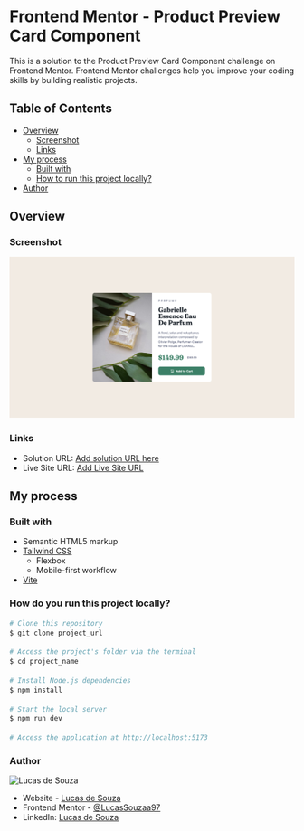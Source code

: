 # Frontend Mentor - Product Preview Card Component

This is a solution to the Product Preview Card Component challenge on Frontend Mentor. Frontend Mentor challenges help you improve your coding skills by building realistic projects.

## Table of Contents

- [Overview](#overview)
    - [Screenshot](#screenshot)
    - [Links](#links)
- [My process](#my-process)
    - [Built with](#built-with)
    - [How to run this project locally?](#how-do-you-run-this-project-locally)
- [Author](#author)

## Overview

### Screenshot

![screen 1](assets/images/screenshots/screenshot.png)

### Links

- Solution URL: [Add solution URL here](https://your-solution-url.com)
- Live Site URL: [Add Live Site URL](https://live-site.com)

## My process

### Built with

- Semantic HTML5 markup
- [Tailwind CSS](https://tailwindcss.com)
    - Flexbox
    - Mobile-first workflow
- [Vite](https://vitejs.dev)

### How do you run this project locally?

```zsh
# Clone this repository
$ git clone project_url

# Access the project's folder via the terminal
$ cd project_name

# Install Node.js dependencies
$ npm install

# Start the local server
$ npm run dev

# Access the application at http://localhost:5173
```

### Author

![Lucas de Souza](https://media.licdn.com/dms/image/D4D03AQFKYttBt-DZjw/profile-displayphoto-shrink_100_100/0/1689256320666?e=1706745600&v=beta&t=wrRRJqF6HakwEQDMXB2Xx8_DSreoCbiPDEbB_50IceY)

- Website - [Lucas de Souza](https://www.lucassouza.pro)
- Frontend Mentor - [@LucasSouzaa97](https://www.frontendmentor.io/profile/yourusername)
- LinkedIn: [Lucas de Souza](https://www.linkedin.com/in/lucas-souza-a99b6b180/)